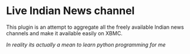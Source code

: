 # Live Indian News channel
This plugin is an attempt to aggregate all the freely available Indian news channels and make it available easily on XBMC. 


*In reality its actually a mean to learn python programming for me*
